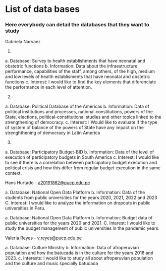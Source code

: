 
# List of data bases
### Here everybody can detail the databases that they want to study
Gabriela Narvaez

1.
a. Database: Survey to health establishments that have neonatal and obstetric functions
b. Information: Data about the infraestructure, performance, capabilities of the staff, among others, of the high, medium and low levels of health establisments that have neonatal and obstetric functions
c. Interest: I would like to find the key elements that diferenciate the performance in each level of attention. 

2.
a. Database: Political Database of the Americas
b. Information: Data of political institutions and processes, national constitutions, powers of the State, elections, political-constitutional studies and other topics linked to the strengthening of democracy.
c. Interest: I Would like to evaluate if the type of system of  balance of the powers of State have any impact on the strenghthening of democracy in Latin America
 
3.
a. Database: Participatory Budget-BID
b. Information: Data of the level of execution of participatory budgets in South America
c. Interest: I would like to see if there is a correlation between participatory budget execution and political crisis and how this differ from regular budget execution in the same context.

Hans Hurtado - a20191862@pucp.edu.pe

a. Database: National Open Data Platform b. Information: Data of the students from public universities for the years 2020, 2021, 2022 and 2023 C. Interest: I would like to analyze the information on dropouts in public universities in Peru.

a. Database: National Open Data Platform b. Information: Budget data of public universities for the years 2020 and 2021. C. Interest: I would like to study the budget management of public universities in the pandemic years.

Valeria Reyes - v.reyes@pucp.edu.pe

a. Database: Culture Ministry
b. Information: Data of afroperuvian population and how the batucada is in the culture for the years 2018 and 2023.
c. Interests: I would like to study all about afroperuvian population and the culture and music specially batucada
